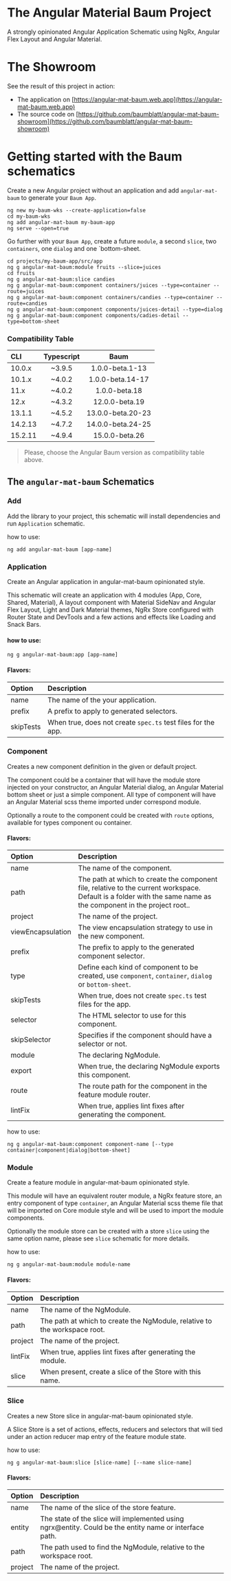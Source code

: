 # The Angular Material Baum Project

A strongly opinionated Angular Application Schematic using NgRx, Angular Flex Layout and Angular Material.

# The Showroom

See the result of this project in action:
- The application on [https://angular-mat-baum.web.app](https://angular-mat-baum.web.app)
- The source code on [https://github.com/baumblatt/angular-mat-baum-showroom](https://github.com/baumblatt/angular-mat-baum-showroom)

# Getting started with the Baum schematics

Create a new Angular project without an application and add `angular-mat-baum` to generate your `Baum App`.

```
ng new my-baum-wks --create-application=false
cd my-baum-wks
ng add angular-mat-baum my-baum-app
ng serve --open=true
```

Go further with your `Baum App`, create a future `module`, a second `slice`, two `containers`, one `dialog` and one `bottom-sheet.

```
cd projects/my-baum-app/src/app
ng g angular-mat-baum:module fruits --slice=juices
cd fruits
ng g angular-mat-baum:slice candies
ng g angular-mat-baum:component containers/juices --type=container --route=juices
ng g angular-mat-baum:component containers/candies --type=container --route=candies
ng g angular-mat-baum:component components/juices-detail --type=dialog
ng g angular-mat-baum:component components/cadies-detail --type=bottom-sheet
```

### Compatibility Table

| CLI     | Typescript |       Baum        |
|:--------|:----------:|:-----------------:|
| 10.0.x  |   ~3.9.5   |  1.0.0-beta.1-13  |         
| 10.1.x  |   ~4.0.2   | 1.0.0-beta.14-17  |
| 11.x    |   ~4.0.2   |   1.0.0-beta.18   |
| 12.x    |   ~4.3.2   |  12.0.0-beta.19   |
| 13.1.1  |   ~4.5.2   | 13.0.0-beta.20-23 |
| 14.2.13 |   ~4.7.2   | 14.0.0-beta.24-25 |
| 15.2.11 |   ~4.9.4   |  15.0.0-beta.26   |

> Please, choose the Angular Baum version as compatibility table above.

## The `angular-mat-baum` Schematics

### Add

Add the library to your project, this schematic will install dependencies and run `Application` schematic.

how to use:
```
ng add angular-mat-baum [app-name]
```

### Application

Create an Angular application in angular-mat-baum opinionated style. 

This schematic will create an application with
4 modules (App, Core, Shared, Material), A layout component with Material SideNav and Angular Flex Layout, 
Light and Dark Material themes, NgRx Store configured with Router State and DevTools and a few actions and effects like
Loading and Snack Bars.

#### how to use:
```
ng g angular-mat-baum:app [app-name]
```

#### Flavors:

| Option    | Description                                                  |
|:----------|:-------------------------------------------------------------|
| name      | The name of the your application.                            |
| prefix    | A prefix to apply to generated selectors.                    |
| skipTests | When true, does not create `spec.ts` test files for the app. |

### Component

Creates a new component definition in the given or default project.

The component could be a container that will have the module store injected on your constructor, 
an Angular Material dialog, an Angular Material bottom sheet or just a simple component. All type of component
will have an Angular Material scss theme imported under correspond module.

Optionally a route to the component could be created with `route` options, available for types component ou container.

#### Flavors:

| Option             | Description                                                                                                                                                      |
|:-------------------|:-----------------------------------------------------------------------------------------------------------------------------------------------------------------|
| name               | The name of the component.                                                                                                                                       |
| path               | The path at which to create the component file, relative to the current workspace. Default is a folder with the same name as the component in the project root.. |
| project            | The name of the project.                                                                                                                                         |
| viewEncapsulation  | The view encapsulation strategy to use in the new component.                                                                                                     |
| prefix             | The prefix to apply to the generated component selector.                                                                                                         |
| type               | Define each kind of component to be created, use `component`, `container`, `dialog` or `bottom-sheet`.                                                           |
| skipTests          | When true, does not create `spec.ts` test files for the app.                                                                                                     |
| selector           | The HTML selector to use for this component.                                                                                                                     |
| skipSelector       | Specifies if the component should have a selector or not.                                                                                                        |
| module             | The declaring NgModule.                                                                                                                                          |
| export             | When true, the declaring NgModule exports this component.                                                                                                        |
| route              | The route path for the component in the feature module router.                                                                                                   |
| lintFix            | When true, applies lint fixes after generating the component.                                                                                                    |

how to use:
```
ng g angular-mat-baum:component component-name [--type container|component|dialog|bottom-sheet]
```

### Module

Create a feature module in angular-mat-baum opinionated style.

This module will have an equivalent router module, a NgRx feature store, an entry component of type `container`,
an Angular Material scss theme file that will be imported on Core module style and will be used to import the module
components.

Optionally the module store can be created with a store `slice` using the same option name, please see `slice` schematic for more details. 

how to use:
```
ng g angular-mat-baum:module module-name
```

#### Flavors:

| Option    | Description                                                               |
|:----------|:--------------------------------------------------------------------------|
| name      | The name of the NgModule.                                                 |
| path      | The path at which to create the NgModule, relative to the workspace root. |
| project   | The name of the project.                                                  |
| lintFix   | When true, applies lint fixes after generating the module.                |
| slice     | When present, create a slice of the Store with this name.                 |

### Slice

Creates a new Store slice in angular-mat-baum opinionated style.

A Slice Store is a set of actions, effects, reducers and selectors that will tied under an action reducer map entry of
the feature module state. 

how to use:
```
ng g angular-mat-baum:slice [slice-name] [--name slice-name]
```

#### Flavors:

| Option    | Description                                                                                            |
|:----------|:-------------------------------------------------------------------------------------------------------|
| name      | The name of the slice of the store feature.                                                            |
| entity    | The state of the slice will implemented using ngrx@entity. Could be the entity name or interface path. |
| path      | The path used to find the NgModule, relative to the workspace root.                                    |
| project   | The name of the project.                                                                               |
